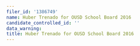 ```yaml
---
filer_id: '1386749'
name: Huber Trenado for OUSD School Board 2016
candidate_controlled_id: ''
data_warning: 
title: Huber Trenado for OUSD School Board 2016
---
```

